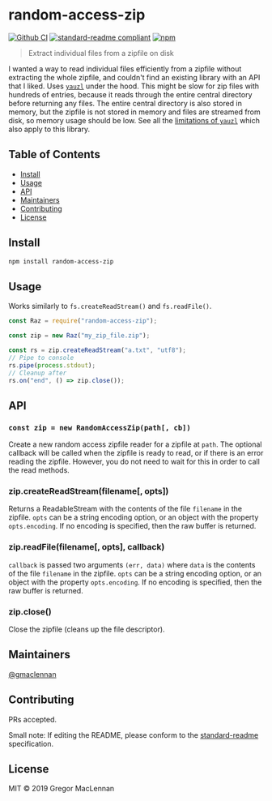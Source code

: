 # random-access-zip

[![Github CI](https://github.com/gmaclennan/random-access-zip/workflows/NODE%20CI/badge.svg)](https://github.com/gmaclennan/random-access-zip/actions)
[![standard-readme compliant](https://img.shields.io/badge/standard--readme-OK-green.svg?style=flat-square)](https://github.com/RichardLitt/standard-readme)
[![npm](https://img.shields.io/npm/v/random-access-zip?style=flat-square)](https://npmjs.org/package/random-access-zip)

> Extract individual files from a zipfile on disk

I wanted a way to read individual files efficiently from a zipfile without extracting the whole zipfile, and couldn't find an existing library with an API that I liked. Uses [`yauzl`](https://github.com/thejoshwolfe/yauzl) under the hood. This might be slow for zip files with hundreds of entries, because it reads through the entire central directory before returning any files. The entire central directory is also stored in memory, but the zipfile is not stored in memory and files are streamed from disk, so memory usage should be low. See all the [limitations of `yauzl`](https://github.com/thejoshwolfe/yauzl#limitations) which also apply to this library.

## Table of Contents

- [Install](#install)
- [Usage](#usage)
- [API](#api)
- [Maintainers](#maintainers)
- [Contributing](#contributing)
- [License](#license)

## Install

```sh
npm install random-access-zip
```

## Usage

Works similarly to `fs.createReadStream()` and `fs.readFile()`.

```js
const Raz = require("random-access-zip");

const zip = new Raz("my_zip_file.zip");

const rs = zip.createReadStream("a.txt", "utf8");
// Pipe to console
rs.pipe(process.stdout);
// Cleanup after
rs.on("end", () => zip.close());
```

## API

### `const zip = new RandomAccessZip(path[, cb])`

Create a new random access zipfile reader for a zipfile at `path`. The optional callback will be called when the zipfile is ready to read, or if there is an error reading the zipfile. However, you do not need to wait for this in order to call the read methods.

### zip.createReadStream(filename[, opts])

Returns a ReadableStream with the contents of the file `filename` in the zipfile. `opts` can be a string encoding option, or an object with the property `opts.encoding`. If no encoding is specified, then the raw buffer is returned.

### zip.readFile(filename[, opts], callback)

`callback` is passed two arguments `(err, data)` where `data` is the contents of the file `filename` in the zipfile. `opts` can be a string encoding option, or an object with the property `opts.encoding`. If no encoding is specified, then the raw buffer is returned.

### zip.close()

Close the zipfile (cleans up the file descriptor).

## Maintainers

[@gmaclennan](https://github.com/gmaclennan)

## Contributing

PRs accepted.

Small note: If editing the README, please conform to the [standard-readme](https://github.com/RichardLitt/standard-readme) specification.

## License

MIT © 2019 Gregor MacLennan
